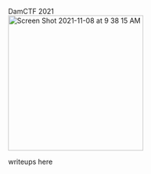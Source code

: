 
DamCTF 2021 \
<img width="276" alt="Screen Shot 2021-11-08 at 9 38 15 AM" src="https://user-images.githubusercontent.com/37800371/140668335-d156653f-b978-41f0-baa3-2413fbb12a8d.png">

writeups here
